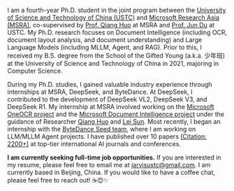 
I am a fourth-year Ph.D. student in the joint program between the [University of Science and Technology of China (USTC)](https://ustc.edu.cn/) and [Microsoft Research Asia (MSRA)](https://www.microsoft.com/en-us/research/lab/microsoft-research-asia/), co-supervised by [Prof. Qiang Huo](https://www.microsoft.com/en-us/research/people/qianghuo/) at MSRA and [Prof. Jun Du](http://staff.ustc.edu.cn/~jundu/) at USTC. My Ph.D. research focuses on Document Intelligence (including OCR, document layout analysis, and document understanding) and Large Language Models (including MLLM, Agent, and RAG). Prior to this, I received my B.S. degree from the School of the Gifted Young (a.k.a. 少年班) at the University of Science and Technology of China in 2021, majoring in Computer Science.

During my Ph.D. studies, I gained valuable industry experience through internships at MSRA, DeepSeek, and ByteDance. At DeepSeek, I contributed to the development of DeepSeek VL2, DeepSeek V3, and DeepSeek R1. My internship at MSRA involved working on the [Microsoft OneOCR project](https://learn.microsoft.com/en-us/azure/ai-services/computer-vision/overview-ocr) and the [Microsoft Document Intelligence project](https://azure.microsoft.com/en-us/products/ai-services/ai-document-intelligence) under the guidance of Researcher [Qiang Huo](https://www.microsoft.com/en-us/research/people/qianghuo/) and [Lei Sun](https://scholar.google.com/citations?user=cUfOZxQAAAAJ&hl=en). Most recently, I began an internship with the [ByteDance Seed team](https://seed.bytedance.com/en/), where I am working on LLM/MLLM Agent projects. I have published over 10 papers <a href='https://scholar.google.com/citations?user=VKT0Vg4AAAAJ'>(Citation: 2200+)</a> at top-tier international AI journals and conferences.

**I am currently seeking full-time job opportunities.** If you are interested in my resume, please feel free to email me at [jarvisustc@gmail.com](mailto:jarvisustc@gmail.com). I am currently based in Beijing, China. If you would like to have a coffee chat, please feel free to reach out! ☕😊✨